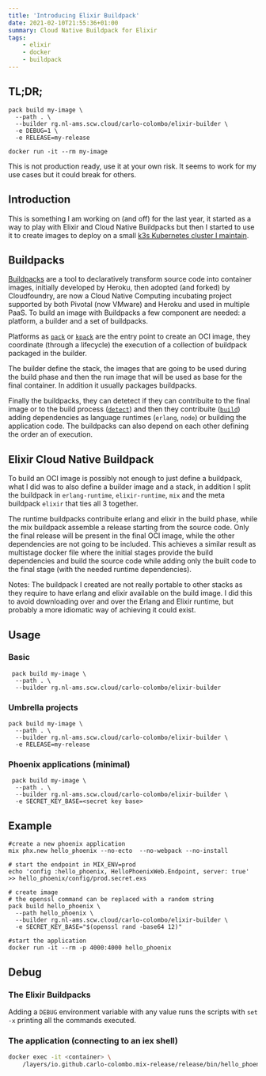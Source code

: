 ```yaml
---
title: 'Introducing Elixir Buildpack'
date: 2021-02-10T21:55:36+01:00
summary: Cloud Native Buildpack for Elixir
tags:
    - elixir
    - docker
    - buildpack
---
```


## TL;DR;

```shell
pack build my-image \
  --path . \
  --builder rg.nl-ams.scw.cloud/carlo-colombo/elixir-builder \
  -e DEBUG=1 \
  -e RELEASE=my-release

docker run -it --rm my-image
```

This is not production ready, use it at your own risk. It seems to work for my use cases but it could break for others.

## Introduction

This is something I am working on (and off) for the last year, it started as a way to play with Elixir and Cloud Native Buildpacks but then I started to use it to create images to deploy on a small [k3s Kubernetes cluster I maintain](https://github.com/carlo-colombo/deployment/blob/master/spec/images.yml#L17-L29).

## Buildpacks

[Buildpacks](https://buildpacks.io/) are a tool to declaratively transform source code into container images, initially developed by Heroku, then adopted (and forked) by Cloudfoundry, are now a Cloud Native Computing incubating project supported by both Pivotal (now VMware) and Heroku and used in multiple PaaS. To build an image with Buildpacks a few component are needed: a platform, a builder and a set of buildpacks.

Platforms as [`pack`](https://github.com/buildpacks/pack) or [`kpack`](https://github.com/pivotal/kpack) are the entry point to create an OCI image, they coordinate (through a lifecycle) the execution of a collection of buildpack packaged in the builder.

The builder define the stack, the images that are going to be used during the build phase and then the run image that will be used as base for the final container. In addition it usually packages buildpacks.

Finally the buildpacks, they can detetect if they can contribuite to the final image or to the build process ([`detect`](https://github.com/carlo-colombo/elixir-buildpacks/blob/master/elixir-runtime/bin/detect)) and then they contribuite ([`build`](https://github.com/carlo-colombo/elixir-buildpacks/blob/master/elixir-runtime/bin/build)) adding dependencies as language runtimes (`erlang`, `node`) or building the application code. The buildpacks can also depend on each other defining the order an of execution.

## Elixir Cloud Native Buildpack

To build an OCI image is possibly not enough to just define a buildpack, what I did was to also define a builder image and a stack, in addition I split the buildpack in `erlang-runtime`, `elixir-runtime`, `mix` and the meta buildpack `elixir` that ties all 3 together.

The runtime buildpacks contribuite erlang and elixir in the build phase, while the mix buildpack assemble a release starting from the source code. Only the final release will be present in the final OCI image, while the other dependencies are not going to be included. This achieves a similar result as multistage docker file where the initial stages provide the build dependencies and build the source code while adding only the built code to the final stage (with the needed runtime dependencies).

Notes: The buildpack I created are not really portable to other stacks as they require to have erlang and elixir available on the build image. I did this to avoid downloading over and over the Erlang and Elixir runtime, but probably a more idiomatic way of achieving it could exist.

## Usage

### Basic

```shell
 pack build my-image \
  --path . \
  --builder rg.nl-ams.scw.cloud/carlo-colombo/elixir-builder
```

### Umbrella projects

```shell
pack build my-image \
  --path . \
  --builder rg.nl-ams.scw.cloud/carlo-colombo/elixir-builder \
  -e RELEASE=my-release
```

### Phoenix applications (minimal)

```shell
 pack build my-image \
  --path . \
  --builder rg.nl-ams.scw.cloud/carlo-colombo/elixir-builder \
  -e SECRET_KEY_BASE=<secret key base>
```

## Example

```shell
#create a new phoenix application
mix phx.new hello_phoenix --no-ecto  --no-webpack --no-install

# start the endpoint in MIX_ENV=prod
echo 'config :hello_phoenix, HelloPhoenixWeb.Endpoint, server: true' >> hello_phoenix/config/prod.secret.exs

# create image
# the openssl command can be replaced with a random string
pack build hello_phoenix \
  --path hello_phoenix \
  --builder rg.nl-ams.scw.cloud/carlo-colombo/elixir-builder \
  -e SECRET_KEY_BASE="$(openssl rand -base64 12)"

#start the application
docker run -it --rm -p 4000:4000 hello_phoenix
```

## Debug

### The Elixir Buildpacks

Adding a `DEBUG` environment variable with any value runs the scripts with `set -x` printing all the commands executed.

### The application (connecting to an iex shell)

```sh
docker exec -it <container> \
    /layers/io.github.carlo-colombo.mix-release/release/bin/hello_phoenix remote
```

